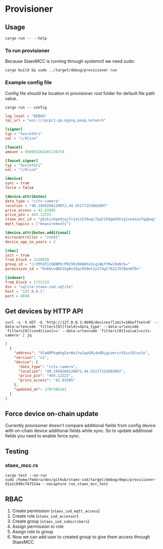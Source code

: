 # Provisioner

## Usage

```shell
cargo run -- --help
```

### To run provisioner

Because StaexMCC is running through systemctl we need sudo:

```shell
cargo build && sudo ../target/debug/provisioner run
```

### Example config file

Config file should be location in provisioner root folder for default file path value.

```shell
cargo run -- config
```

```toml
log_level = "DEBUG"
rpc_url = "wss://rpcpc1-qa.agung.peaq.network"

[signer]
typ = "SecretUri"
val = "//Alice"

[faucet]
amount = 999993264201726756

[faucet.signer]
typ = "SecretUri"
val = "//Alice"

[device]
sync = true
force = false

[device.attributes]
data_type = "cctv-camera"
location = "40.1949288120072,44.55177253802097"
price_access = 42.03995
price_pin = 445.12222
staex_mcc_id = "g5zkjxhge9jqjfvjm1s539xgc7pqt1h9gm59txg1xn4xazfqqbwg"
mqtt_topics = ["measurements"]

[device.attributes.additional]
microcontroller = "stm32"
device_age_in_years = 2

[rbac]
init = true
from_block = 2158939
group_id = "c/IMtbTiCQDNM5rPRV3RzNVW052oLqiWpfYMwl0oN/k="
permission_id = "Hz6QvvQNX3SgBn26q/HS9etIyS74gC7622JVCBanNT0="

[indexer]
from_block = 1731233
dsn = "sqlite:staex-iod.sqlite"
host = "127.0.0.1"
port = 4698
```

## Get devices by HTTP API

```shell
curl -s -X GET -G 'http://127.0.0.1:4698/devices?limit=10&offset=0' --data-urlencode 'filters[0][field]=data_type' --data-urlencode 'filters[0][condition]==' --data-urlencode 'filters[0][value]=cctv-camera' | jq
```

```json
[
  {
    "address": "5CwQRPkqmUg5arWuJtw2qoGRL4oRDjguzmrcrSSsv35Cuv3s",
    "version": "v1",
    "device": {
      "data_type": "cctv-camera",
      "location": "40.1949288120072,44.55177253802097",
      "price_pin": "445.12222",
      "price_access": "42.03995"
    },
    "updated_at": 1707386161
  }
]
```

## Force device on-chain update

Currently provisioner doesn't compare additional fields from config device with on-chain device additional fields while sync. So to update additional fields you need to enable force sync.

## Testing

### staex_mcc.rs

```shell
cargo test --no-run
sudo /home/fedora/dev/github/staex-iod/target/debug/deps/provisioner-d1a1c699cf47514a --nocapture run_staex_mcc_test
```

## RBAC

1. Create permission (`staex_iod_mqtt_access`)
2. Create role (`staex_iod_accessor`)
3. Create group (`staex_iod_subscribers`)
4. Assign permission to role
5. Assign role to group
6. Now we can add user to created group to give them access through StaexMCC
